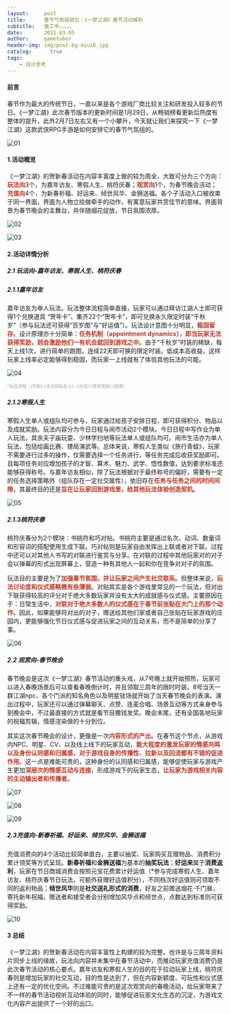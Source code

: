 ```yaml
---
layout:     post
title:      春节气氛组就位：《一梦江湖》春节活动解析
subtitle:   施工中。。。。。
date:       2021-03-05
author:     gametuber
header-img: img/post-bg-miui6.jpg
catalog: 	  true
tags:
    - 设计思考
---
```


#### 前言

春节作为最大的传统节日，一直以来是各个游戏厂商比较关注和研发投入较多的节日。《一梦江湖》此次春节版本的更新时间是1月29日，从畅销榜看更新后热度有整体的提升，此外2月7日左右又有一个小攀升，今天就让我们来探究一下《一梦江湖》这款武侠RPG手游是如何安排它的春节气氛组的。

![01]({{site.baseurl}}/img-post/20210305/01.png)

#### **1.活动概览**

《一梦江湖》的贺新春活动在内容丰富度上做的较为周全，大致可分为三个方向：<font color=#BE3421>**玩法向**</font>3个，为嘉年访友、寒假人生、桃符庆春；<font color=#BE3421>**观赏向**</font>1个，为春节晚会活动；<font color=#BE3421>**充值向**</font>4个，为新春祈福、好运来、倾世风华、金狮送福。各个子活动入口被收束于同一界面，界面为人物立绘做牵手的动作，有寓意玩家共赏佳节的意味。界面背景为春节晚会的主舞台，并伴随烟花绽放，节日氛围浓厚。

![02]({{site.baseurl}}/img-post/20210305/02.png)

![03]({{site.baseurl}}/img-post/20210305/03.gif)



#### **2.活动详情分析**

##### 2.1 玩法向-嘉年访友、寒假人生、桃符庆春

##### 2.1.1嘉年访友

嘉年访友为单人玩法。玩法整体流程简单直接，玩家可以通过拜访江湖人士即可获得1个兑换道具 “贺年卡”、集齐22个“贺年卡”，即可兑换永久限定时装“千秋岁”（参与玩法还可获得“百岁图”与“好运值”）。玩法设计意图十分明显，<font color=#BE3421>**稳固留存**</font>。设计原理亦十分简单：<font color=#BE3421>**任务机制（appointment dynamics），即当玩家无法获得奖励，则会激励他们一有机会就回到游戏之中**</font>。由于“千秋岁”时装的稀缺，每天上线1次，进行简单的跑图，连续22天即可换的限定时装。低成本高收益，这样玩家上线率必定能够得到稳固，而玩家一上线就有了体验其他玩法的可能。

![04]({{site.baseurl}}/img-post/20210305/04.png)

<font color=#A0A0A0 size = 1>*玩法流程：[开始]-[寻访目标友人]--[对话]-[获得奖励]-[结束]</font>

##### 2.1.2寒假人生

寒假人生单人或组队均可参与，玩家通过给孩子安排日程，即可获得积分、物品以及成就奖励。玩法内容分为今日日程与闹市活动2个模块。今日日程中写作业为单人玩法，其余夫子庙玩耍、少林学扫地等玩法单人或组队均可。闹市生活亦为单人玩法，包括绘画比赛、镖局演武等。总体来说，寒假人生类似《旅行青蛙》，玩家不需要进行过多的操作，仅需要选择一个任务进行，等任务完成后收获奖励即可。且每项任务对应增加孩子的才智、算术、魅力、武学、悟性数值，达到要求标准还能够获得称号。与嘉年访友相似，除了玩法根据对于最终称号的偏好，需要有一定的任务选择策略外（组队存在一定社交属性），依旧存在<font color=#BE3421>**任务与任务之间的时间间隙**</font>，其最终目的还是<font color=#BE3421>**旨在让玩家回到游戏里，给其他玩法体验创造契机**</font>。

![05]({{site.baseurl}}/img-post/20210305/05.png)

##### 2.1.3桃符庆春

桃符庆春分为2个模块：书桃符和巧对帖。书桃符主要是通过名次、动词、数量词和形容词的搭配使用生成下联。巧对帖则是玩家自由发挥出上联或者对下联。过程中还可以对其他人书写的对联进行鉴赏与分享。在对联的过程中其他玩家对的对子会以弹幕的形式出现屏幕上，营造一种有其他人一起和你在竞争对对子的氛围。

玩法目的主要是为了<font color=#BE3421>**加强春节氛围，并让玩家之间产生社交联系**</font>。但整体来说，<font color=#BE3421>**玩法讨论度和仪式感略微有些薄弱**</font>。对贴其实是各个游戏里常见的一个玩法，但对出下联获得较高的评分对于绝大多数玩家并没有太大的成就感与仪式感。主要原因在于：日常生活中，<font color=#BE3421>**对联对于绝大多数人的仪式感在于春节前张贴在大门上的那个动作**</font>。因此，如果能够将对出的对子，赠送给其他们家或者自己张贴在玩家游戏的庄园内，更能够强化节日仪式感与促进玩家之间的互动关系，而不是简单的分享了事。

![06]({{site.baseurl}}/img-post/20210305/06.png)

##### 2.2 观赏向-春节晚会

春节晚会是这次《一梦江湖》春节活动的重头戏，从7号晚上就开始预热，玩家可以进入春晚场景后可以查看春晚倒计时，并且领取三周年的限时时装。8号当天一群江湖npc、各个门派的知名角色以及明星驻场就开始了当天春节晚会的表演。演出过程中，玩家还可以通过弹幕聊天、点赞、连麦合唱、场景互动等方式亲身参与到晚会中，不过最直接的方式就是看节目撒钱发奖。晚会末尾，还有全国各地玩家的祝福剪辑，情感渲染做的十分到位。

其实这次春节晚会的设计，更像是一次<font color=#BE3421>**内容形式的产出**</font>。在春节这个节点，从游戏内NPC、明星、CV、以及线上线下的玩家互动，<font color=#BE3421>**能大程度的激发玩家的情感共鸣以及身份认同感和归属感，对于游戏自身的传播性、拉新以及回流都有不错的促进作用**</font>。这一点是难能可贵的，这种身份的认同感和归属感，能够促使玩家与游戏产生更加<font color=#BE3421>**深层次的情感互动与连接**</font>，形成游戏下的玩家生态，<font color=#BE3421>**让玩家为游戏相关内容的主动输出者和传播者**</font>。

![07]({{site.baseurl}}/img-post/20210305/07.png)

![08]({{site.baseurl}}/img-post/20210305/08.gif)

![09]({{site.baseurl}}/img-post/20210305/09.gif)



##### 2.3充值向-新春祈福、好运来、倾世风华、金狮送福

充值消费向的4个活动比较简单直白，主要以抽奖、玩家购买互赠物品、消费积分累计领奖等方式呈现。**新春祈福**和**金狮送福**为基本的**抽奖玩法**；**好运来**属于**消费返利**，玩家在节日商城消费会按照元宝花费累计好运值（*参与完成寒假人生、嘉年访友、桃符庆春节日玩法，可额外获赠好运值积分），不同档次好运值则可领取不同的返利物品；**倾世风华**则是**社交送礼形式的消费**，好友之前赠送烟花·千门昼，寄托新年祝福，赠送者和接受者会分别增加风华点和倾世点，点数达到标准则可获得奖励。

![10]({{site.baseurl}}/img-post/20210305/10.png)

#### 3 总结

《一梦江湖》的贺新春活动在内容丰富性上构建的较为完整。也许是与三周年资料片同步上线的缘故，玩法向内容并未集中在春节活动中，而推动玩家充值消费仍是此次春节活动的核心要点。嘉年访友和寒假人生的目的在于拉动玩家上线，桃符庆春则是增加玩家的社交互动，目的性是达到了，但在内容新颖度、可玩性和仪式感上还有一定的优化空间。不过难能可贵的是这次观赏向的春晚活动，给玩家带来了不一样的春节活动视听互动体验的同时，能够促进玩家文化生态的沉淀，为游戏文化内容产出提供了一个好的出口。

